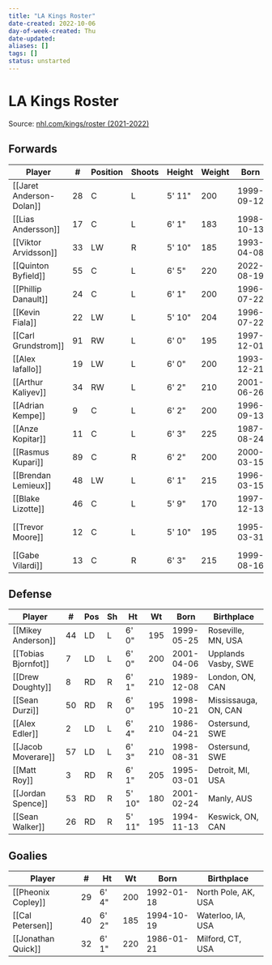 ```yaml
---
title: "LA Kings Roster"
date-created: 2022-10-06
day-of-week-created: Thu
date-updated: 
aliases: []
tags: []
status: unstarted
---
```


# LA Kings Roster

Source: [nhl.com/kings/roster (2021-2022)](https://www.nhl.com/kings/roster)

## Forwards
Player | \# | Position | Shoots | Height | Weight | Born | Birthplace 
---|---|---|---|---|---|---|---
[[Jaret Anderson-Dolan]] | 28 | C | L | 5' 11" | 200 | 1999-09-12 | Calgary, AB, CAN
[[Lias Andersson]] | 17 | C | L | 6' 1" | 183 | 1998-10-13 | Smogen, SWE
[[Viktor Arvidsson]] | 33 | LW | R | 5' 10" | 185 | 1993-04-08 | Skellefteå, SWE
[[Quinton Byfield]] | 55 | C | L | 6' 5" | 220 | 2022-08-19 | Newmarket, ON, CAN
[[Phillip Danault]] | 24 | C | L | 6' 1" | 200 | 1996-07-22 | Victoriaville, QC, CAN
[[Kevin Fiala]] | 22 | LW | L | 5' 10" | 204 | 1996-07-22 | St. Gallen, CHE
[[Carl Grundstrom]] | 91 | RW | L | 6' 0" | 195 | 1997-12-01 | Umea, SWE
[[Alex Iafallo]] | 19 | LW | L | 6' 0" | 200 | 1993-12-21 | Eden, NY, USA
[[Arthur Kaliyev]] | 34 | RW | L | 6' 2" | 210 | 2001-06-26 | Tashkent, UZB
[[Adrian Kempe]] | 9 | C | L | 6' 2" | 200 | 1996-09-13 | Kramfors, SWE
[[Anze Kopitar]] | 11 | C | L | 6' 3" | 225 | 1987-08-24 | Jesenice, SVN
[[Rasmus Kupari]] | 89 | C | R | 6' 2" | 200 | 2000-03-15 | Kotka, FIN
[[Brendan Lemieux]] | 48 | LW | L | 6' 1" | 215 | 1996-03-15 | Denver, CO, USA
[[Blake Lizotte]] | 46 | C | L | 5' 9" | 170 | 1997-12-13 | Lindstrom, MN, USA
[[Trevor Moore]] | 12 | C | L | 5' 10" | 195 | 1995-03-31 | Thousand Oaks, CA, USA
[[Gabe Vilardi]] | 13 | C | R | 6' 3" | 215 | 1999-08-16 | Kingston, ON, CAN


## Defense
Player | \# | Pos | Sh | Ht | Wt | Born | Birthplace 
---|---|---|---|---|---|---|---
[[Mikey Anderson]] | 44 | LD | L | 6' 0" | 195 | 1999-05-25 | Roseville, MN, USA
[[Tobias Bjornfot]] | 7 | LD | L | 6' 0" | 200 | 2001-04-06 | Upplands Vasby, SWE
[[Drew Doughty]] | 8 | RD | R | 6' 1" | 210 | 1989-12-08 | London, ON, CAN
[[Sean Durzi]] | 50 | RD | R | 6' 0" | 195 | 1998-10-21 | Mississauga, ON, CAN
[[Alex Edler]] | 2 | LD | L| 6' 4" | 210 | 1986-04-21 | Ostersund, SWE
[[Jacob Moverare]] | 57| LD | L | 6' 3" | 210 | 1998-08-31 | Ostersund, SWE
[[Matt Roy]] | 3 | RD | R | 6' 1" | 205 | 1995-03-01 | Detroit, MI, USA
[[Jordan Spence]] | 53 | RD | R | 5' 10" | 180 | 2001-02-24 | Manly, AUS
[[Sean Walker]] | 26 | RD | R | 5' 11" | 195 | 1994-11-13 | Keswick, ON, CAN
 

## Goalies
Player | \# | Ht | Wt | Born | Birthplace 
---|---|---|---|---|---
[[Pheonix Copley]] | 29 | 6' 4" | 200 | 1992-01-18 | North Pole, AK, USA
[[Cal Petersen]] | 40 | 6' 2" | 185 | 1994-10-19 | Waterloo, IA, USA
[[Jonathan Quick]] | 32 | 6' 1" | 220 | 1986-01-21 | Milford, CT, USA
